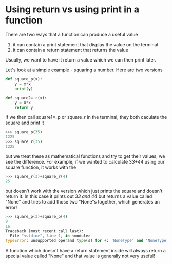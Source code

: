 # Using return vs using print in a function

There are two ways that a function can produce a useful value
1. it can contain a print statement that display the value on the terminal
2. it can contain a return statement that returns the value

Usually, we want to have it return a value which we can then print later.

Let's look at a simple example - squaring a number.
Here are two versions

``` python
def square_p(x):
    y = x*x
    print(y)

def square2=_r(x):
    y = x*x
    return y
```
If we then call square1=_p or square_r in the terminal, they both caculate the square and print it
``` python
>>> square_p(35)
1225
>>> square_r(35)
1225
```
but we treat these as mathematical functions and try to get their values, we see the difference.
For example, if we wanted to calculate 3*3+4*4 using our square function, it works with the 
``` python
>>> square_r(3)+square_r(4)
25
```
but doesn't work with the version which just prints the square and doesn't return it.
In this case it prints out 3*3 and 4*4 but returns a value called "None" and tries
to add those two "None"s together, which generates an error!
``` python
>>> square_p(3)+square_p(4)
9
16
Traceback (most recent call last):
  File "<stdin>", line 1, in <module>
TypeError: unsupported operand type(s) for +: 'NoneType' and 'NoneType'
```

A function which doesn't have a return statement inside will always return a special value called "None"
and that value is generally not very useful!
